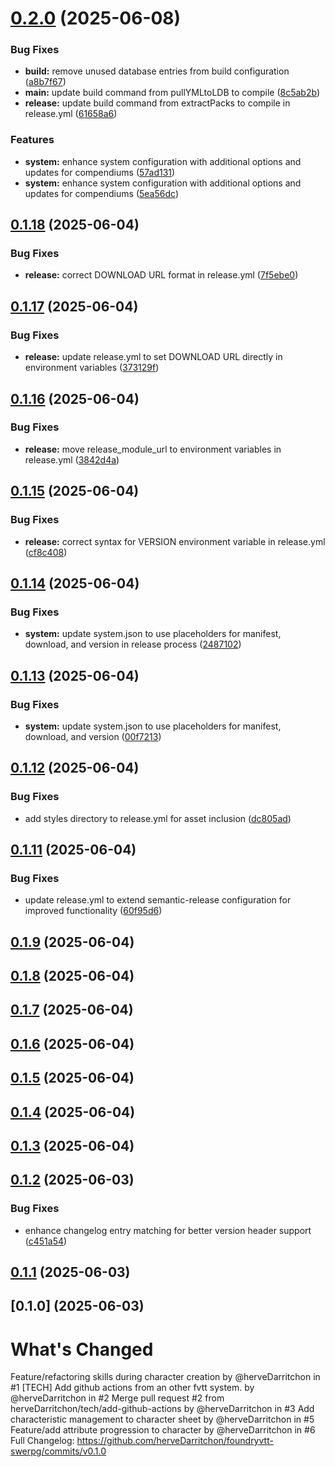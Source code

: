 # [0.2.0](https://github.com/herveDarritchon/foundryvtt-swerpg/compare/v0.1.18...v0.2.0) (2025-06-08)


### Bug Fixes

* **build:** remove unused database entries from build configuration ([a8b7f67](https://github.com/herveDarritchon/foundryvtt-swerpg/commit/a8b7f67c26ba93d3965916d413a668f1845aa8e7))
* **main:** update build command from pullYMLtoLDB to compile ([8c5ab2b](https://github.com/herveDarritchon/foundryvtt-swerpg/commit/8c5ab2bf18e8cdbd95b0803e0e0172d3bb4d37d0))
* **release:** update build command from extractPacks to compile in release.yml ([61658a6](https://github.com/herveDarritchon/foundryvtt-swerpg/commit/61658a6c8c4219ff3f2ba45b9326720cf9879c2d))


### Features

* **system:** enhance system configuration with additional options and updates for compendiums ([57ad131](https://github.com/herveDarritchon/foundryvtt-swerpg/commit/57ad131188b2a0cbd593fc9e753645f93c720b93))
* **system:** enhance system configuration with additional options and updates for compendiums ([5ea56dc](https://github.com/herveDarritchon/foundryvtt-swerpg/commit/5ea56dc74c6ab984a9c3758a76d4a6326be6cb45))

## [0.1.18](https://github.com/herveDarritchon/foundryvtt-swerpg/compare/v0.1.17...v0.1.18) (2025-06-04)


### Bug Fixes

* **release:** correct DOWNLOAD URL format in release.yml ([7f5ebe0](https://github.com/herveDarritchon/foundryvtt-swerpg/commit/7f5ebe06d5b1c0b78922a5cbc1f8198e687c5298))

## [0.1.17](https://github.com/herveDarritchon/foundryvtt-swerpg/compare/v0.1.16...v0.1.17) (2025-06-04)


### Bug Fixes

* **release:** update release.yml to set DOWNLOAD URL directly in environment variables ([373129f](https://github.com/herveDarritchon/foundryvtt-swerpg/commit/373129fc656da94e60130705d7cc8bc89388260e))

## [0.1.16](https://github.com/herveDarritchon/foundryvtt-swerpg/compare/v0.1.15...v0.1.16) (2025-06-04)


### Bug Fixes

* **release:** move release_module_url to environment variables in release.yml ([3842d4a](https://github.com/herveDarritchon/foundryvtt-swerpg/commit/3842d4adca4182286de436b29299e6a295147874))

## [0.1.15](https://github.com/herveDarritchon/foundryvtt-swerpg/compare/v0.1.14...v0.1.15) (2025-06-04)


### Bug Fixes

* **release:** correct syntax for VERSION environment variable in release.yml ([cf8c408](https://github.com/herveDarritchon/foundryvtt-swerpg/commit/cf8c408e2011b57cfd64b513498eec9445837540))

## [0.1.14](https://github.com/herveDarritchon/foundryvtt-swerpg/compare/v0.1.13...v0.1.14) (2025-06-04)


### Bug Fixes

* **system:** update system.json to use placeholders for manifest, download, and version in release process ([2487102](https://github.com/herveDarritchon/foundryvtt-swerpg/commit/248710270b9b533b98cc5ddc8a5789550ef8be08))

## [0.1.13](https://github.com/herveDarritchon/foundryvtt-swerpg/compare/v0.1.12...v0.1.13) (2025-06-04)


### Bug Fixes

* **system:** update system.json to use placeholders for manifest, download, and version ([00f7213](https://github.com/herveDarritchon/foundryvtt-swerpg/commit/00f7213cadfa297f5917262e5155fa022cfbf12b))

## [0.1.12](https://github.com/herveDarritchon/foundryvtt-swerpg/compare/v0.1.11...v0.1.12) (2025-06-04)


### Bug Fixes

* add styles directory to release.yml for asset inclusion ([dc805ad](https://github.com/herveDarritchon/foundryvtt-swerpg/commit/dc805adb3cfd2cbfe84cbe1c30513a87e91e14c6))

## [0.1.11](https://github.com/herveDarritchon/foundryvtt-swerpg/compare/v0.1.10...v0.1.11) (2025-06-04)


### Bug Fixes

* update release.yml to extend semantic-release configuration for improved functionality ([60f95d6](https://github.com/herveDarritchon/foundryvtt-swerpg/commit/60f95d6af2cbf27afed1483544e6ac211ec6c432))

## [0.1.9](https://github.com/herveDarritchon/foundryvtt-swerpg/compare/v0.1.8...v0.1.9) (2025-06-04)

## [0.1.8](https://github.com/herveDarritchon/foundryvtt-swerpg/compare/v0.1.7...v0.1.8) (2025-06-04)

## [0.1.7](https://github.com/herveDarritchon/foundryvtt-swerpg/compare/v0.1.6...v0.1.7) (2025-06-04)

## [0.1.6](https://github.com/herveDarritchon/foundryvtt-swerpg/compare/v0.1.5...v0.1.6) (2025-06-04)

## [0.1.5](https://github.com/herveDarritchon/foundryvtt-swerpg/compare/v0.1.4...v0.1.5) (2025-06-04)

## [0.1.4](https://github.com/herveDarritchon/foundryvtt-swerpg/compare/v0.1.3...v0.1.4) (2025-06-04)

## [0.1.3](https://github.com/herveDarritchon/foundryvtt-swerpg/compare/v0.1.2...v0.1.3) (2025-06-04)

## [0.1.2](https://github.com/herveDarritchon/foundryvtt-swerpg/compare/v0.1.1...v0.1.2) (2025-06-03)


### Bug Fixes

* enhance changelog entry matching for better version header support ([c451a54](https://github.com/herveDarritchon/foundryvtt-swerpg/commit/c451a54ceae889441c79065c2c38095a494bfb24))

## [0.1.1](https://github.com/herveDarritchon/foundryvtt-swerpg/compare/v0.1.0...v0.1.1) (2025-06-03)

## [0.1.0] (2025-06-03)

# What's Changed
Feature/refactoring skills during character creation by @herveDarritchon in #1
[TECH] Add github actions from an other fvtt system. by @herveDarritchon in #2
Merge pull request #2 from herveDarritchon/tech/add-github-actions by @herveDarritchon in #3
Add characteristic management to character sheet by @herveDarritchon in #5
Feature/add attribute progression to character by @herveDarritchon in #6
Full Changelog: https://github.com/herveDarritchon/foundryvtt-swerpg/commits/v0.1.0
